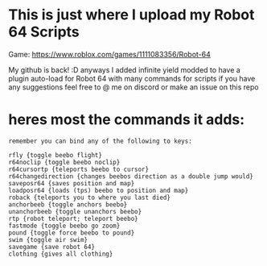 # This is just where I upload my Robot 64 Scripts

Game: https://www.roblox.com/games/1111083356/Robot-64

My github is back! :D
anyways I added infinite yield modded to have a plugin auto-load for Robot 64 with many commands for scripts
if you have any suggestions feel free to @ me on discord or make an issue on this repo


# heres most the commands it adds:

	remember you can bind any of the following to keys:

	rfly {toggle beebo flight}
	r64noclip {toggle beebo noclip}
	r64cursortp {teleports beebo to cursor}
	r64changedirection {changes beebos direction as a double jump would}
	saveposr64 {saves position and map}
	loadposr64 {loads (tps) beebo to position and map}
	roback {teleports you to where you last died}
	anchorbeeb {toggle anchors beebo}
	unanchorbeeb {toggle unanchors beebo}
	rtp {robot teleport; teleport beebo}
	fastmode {toggle beebo go zoom}
	pound {toggle force beebo to pound}
	swim {toggle air swim}
	savegame {save robot 64}
	clothing {gives all clothing}
